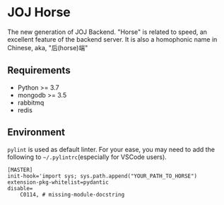 # JOJ Horse

The new generation of JOJ Backend. "Horse" is related to speed, an excellent feature of the backend server. It is also a homophonic name in Chinese, aka, "后(horse)端"

## Requirements

+ Python >= 3.7
+ mongodb >= 3.5
+ rabbitmq
+ redis

## Environment

`pylint` is used as default linter. For your ease, you may need to add the following to `~/.pylintrc`(especially for VSCode users).

```;
[MASTER]
init-hook='import sys; sys.path.append("YOUR_PATH_TO_HORSE")
extension-pkg-whitelist=pydantic
disable=
    C0114, # missing-module-docstring
```
